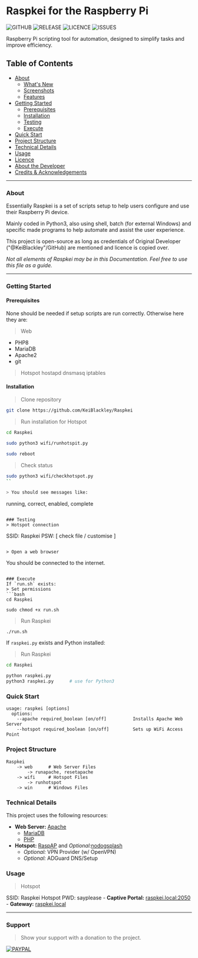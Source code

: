 # Raspkei for the Raspberry Pi
![GITHUB](https://img.shields.io/badge/GitHub-100000?style=for-the-badge&logo=github&logoColor=white)
![RELEASE](https://img.shields.io/github/v/release/KeiBlackley/Raspkei.svg) ![LICENCE](https://img.shields.io/github/license/KeiBlackley/Raspkei.svg) ![ISSUES](https://img.shields.io/github/issues/KeiBlackley/Raspkei.svg)

Raspberry Pi scripting tool for automation, designed to simplify tasks and improve efficiency.

## Table of Contents
- [About](#about)
    * [What's New](#whats-new)
    * [Screenshots](#screenshots)
    * [Features](#features)
- [Getting Started](#getting-started)
    * [Prerequisites](#prerequisites)
    * [Installation](#installation)
    * [Testing](#testing)
    * [Execute](#execute) 
- [Quick Start](#quick-start)
- [Project Structure](#project-structure)
- [Technical Details](#technical-details)
- [Usage](#usage)
- [Licence](#license)
- [About the Developer](#about-the-developer)
- [Credits & Acknowledgements](#credits--acknowledgements)
<hr/>

### About
Essentially Raspkei is a set of scripts setup to help users configure and use their Raspberry Pi device.

Mainly coded in Python3, also using shell, batch (for external Windows) and specific made programs to help automate and assist the user experience.

This project is open-source as long as credentials of Original Developer ("@KeiBlackley"/GitHub) are mentioned and licence is copied over.

*Not all elements of Raspkei may be in this Documentation. Feel free to use this file as a guide.*

<hr/>

### Getting Started
#### Prerequisites
None should be needed if setup scripts are run correctly.
Otherwise here they are:
> Web

- PHP8
- MariaDB
- Apache2
- git

> Hotspot
hostapd
dnsmasq
iptables

#### Installation
> Clone repository
```bash
git clone https://github.com/KeiBlackley/Raspkei
```

> Run installation for Hotspot
```bash
cd Raspkei

sudo python3 wifi/runhotspit.py

sudo reboot
```

> Check status
```bash
sudo python3 wifi/checkhotspot.py
``

> You should see messages like:
```
running, correct, enabled, complete
```

### Testing
> Hotspot connection
```
SSID: Raspkei
PSW: [ check file / customise ]
```

> Open a web browser
```
You should be connected to the internet.
```

### Execute
If `run.sh` exists:
> Set permissions
```bash
cd Raspkei

sudo chmod +x run.sh
```

> Run Raspkei
```bash
./run.sh
```

If `raspkei.py` exists and Python installed:
> Run Raspkei
```bash
cd Raspkei

python raspkei.py
python3 raspkei.py 		# use for Python3
```

### Quick Start
```
usage: raspkei [options]
  options:
    --apache required_boolean [on/off]			Installs Apache Web Server
    --hotspot required_boolean [on/off]         Sets up WiFi Access Point
```

### Project Structure
```
Raspkei
    -> web      # Web Server Files
        -> runapache, resetapache
    -> wifi     # Hotspot Files
        -> runhotspot
    -> win      # Windows Files 
```

### Technical Details
This project uses the following resources:

- **Web Server:** [Apache](https://www.apache.org/)
    - [MariaDB](https://mariadb.org/)
    - [PHP](https://www.php.net/)
- **Hotspot:** [RaspAP](https://raspap.com/) and *Optional:*[nodogsplash](https://nodogsplash.readthedocs.io/en/latest/)
	- *Optional:* VPN Provider (w/ OpenVPN)
	- *Optional:* ADGuard DNS/Setup

### Usage
> Hotspot

SSID: Raspkei Hotspot
PWD: sayplease
	- **Captive Portal:** [raspkei.local:2050](http://raspkei.local:2050)
		- **Gateway:** [raspkei.local](http://raspkei.local)
	

<hr/>

### Support
> Show your support with a donation to the project.

[![PAYPAL](https://img.shields.io/badge/PayPal-00457C?style=for-the-badge&logo=paypal&logoColor=white)](https://paypal.me/KeiBlackley)









